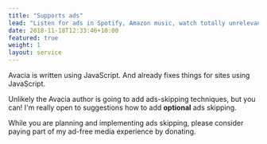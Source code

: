 ```yaml
---
title: "Supports ads"
lead: "Listen for ads in Spotify, Amazon music, watch totally unrelevant ads on YouTube, you, cheapskate."
date: 2018-11-18T12:33:46+10:00
featured: true
weight: 1
layout: service
---
```


Avacia is written using JavaScript. And already fixes things for sites using JavaScript.

Unlikely the Avacia author is going to add ads-skipping techniques, but you can! I'm really open to suggestions how to add **optional** ads skipping.

While you are planning and implementing ads skipping, please consider paying part of my ad-free media experience by donating.
